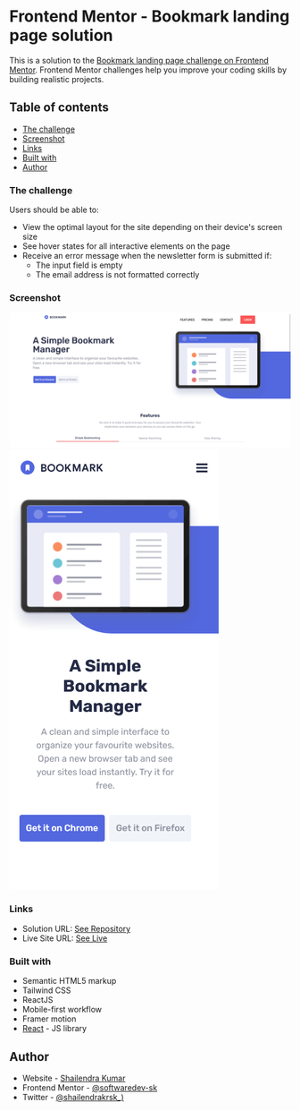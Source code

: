 # Frontend Mentor - Bookmark landing page solution

This is a solution to the [Bookmark landing page challenge on Frontend Mentor](https://www.frontendmentor.io/challenges/bookmark-landing-page-5d0b588a9edda32581d29158). Frontend Mentor challenges help you improve your coding skills by building realistic projects.

## Table of contents

- [The challenge](#the-challenge)
- [Screenshot](#screenshot)
- [Links](#links)
- [Built with](#built-with)
- [Author](#author)

### The challenge

Users should be able to:

- View the optimal layout for the site depending on their device's screen size
- See hover states for all interactive elements on the page
- Receive an error message when the newsletter form is submitted if:
  - The input field is empty
  - The email address is not formatted correctly

### Screenshot

![](./Screenshots/Desktop.png)
![](./Screenshots/Mobile.png)

### Links

- Solution URL: [See Repository](https://github.com/softwaredev-sk/bookmark-manager-landing-page)
- Live Site URL: [See Live](https://bookmark-manager-landing-page.vercel.app)

### Built with

- Semantic HTML5 markup
- Tailwind CSS
- ReactJS
- Mobile-first workflow
- Framer motion
- [React](https://reactjs.org/) - JS library

## Author

- Website - [Shailendra Kumar](https://www.shailendra.xyz)
- Frontend Mentor - [@softwaredev-sk](https://www.frontendmentor.io/profile/softwaredev-sk)
- Twitter - [@shailendrakrsk\_)](https://www.twitter.com/shailendrakrsk_)
